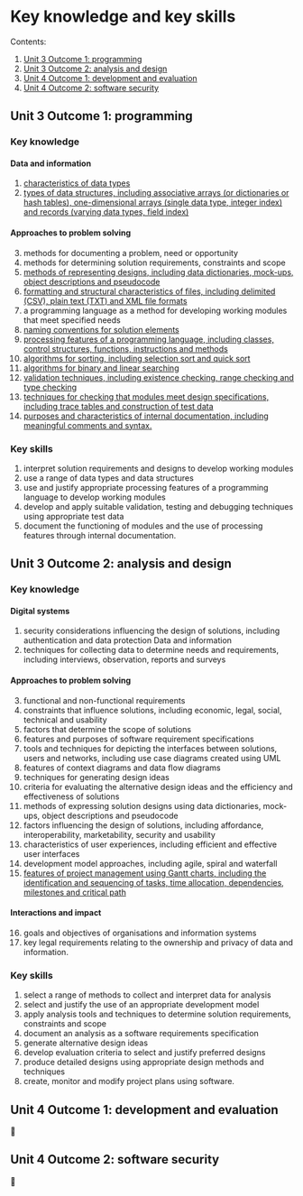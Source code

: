 # Key knowledge and key skills

Contents:

1. [Unit 3 Outcome 1: programming](#unit-3-outcome-1-programming)
1. [Unit 3 Outcome 2: analysis and design](#unit-3-outcome-2-analysis-and-design)
1. [Unit 4 Outcome 1: development and evaluation](#unit-4-outcome-1-development-and-evaluation)
1. [Unit 4 Outcome 2: software security](#unit-4-outcome-2-software-security)

## Unit 3 Outcome 1: programming

### Key knowledge

#### Data and information

1. [characteristics of data types](descriptors/kk311.md)
2. [types of data structures, including associative arrays (or dictionaries or hash tables), one-dimensional arrays (single data type, integer index) and records (varying data types, field index)](descriptors/kk312.md)

#### Approaches to problem solving

3. methods for documenting a problem, need or opportunity
4. methods for determining solution requirements, constraints and scope
5. [methods of representing designs, including data dictionaries, mock-ups, object descriptions and pseudocode](descriptors/kk315.md)
6. [formatting and structural characteristics of files, including delimited (CSV), plain text (TXT) and XML file formats](descriptors/kk316.md)
7. a programming language as a method for developing working modules that meet specified needs
8. [naming conventions for solution elements](descriptors/kk318.md)
9. [processing features of a programming language, including classes, control structures, functions, instructions and methods](descriptors/kk319.md) 
10. [algorithms for sorting, including selection sort and quick sort](descriptors/kk3110.md)
11. [algorithms for binary and linear searching](descriptors/kk3111.md)
12. [validation techniques, including existence checking, range checking and type checking](descriptors/kk3112.md)
13. [techniques for checking that modules meet design specifications, including trace tables and construction of test data](descriptors/kk3113.md) 
14. [purposes and characteristics of internal documentation, including meaningful comments and syntax.](descriptors/kk3114.md)

### Key skills

1. interpret solution requirements and designs to develop working modules
2. use a range of data types and data structures
3. use and justify appropriate processing features of a programming language to develop working modules
4. develop and apply suitable validation, testing and debugging techniques using appropriate test data
5. document the functioning of modules and the use of processing features through internal documentation.

## Unit 3 Outcome 2: analysis and design

### Key knowledge

#### Digital systems

1. security considerations influencing the design of solutions, including authentication and data protection
Data and information
2. techniques for collecting data to determine needs and requirements, including interviews, observation, reports and surveys
 
#### Approaches to problem solving

3. functional and non-functional requirements
4. constraints that influence solutions, including economic, legal, social, technical and usability
5. factors that determine the scope of solutions
6. features and purposes of software requirement specifications
7. tools and techniques for depicting the interfaces between solutions, users and networks, including use case diagrams created using UML
8. features of context diagrams and data flow diagrams
9. techniques for generating design ideas
10. criteria for evaluating the alternative design ideas and the efficiency and effectiveness of solutions
11. methods of expressing solution designs using data dictionaries, mock-ups, object descriptions and pseudocode
12. factors influencing the design of solutions, including affordance, interoperability, marketability, security and usability
13. characteristics of user experiences, including efficient and effective user interfaces
14. development model approaches, including agile, spiral and waterfall
15. [features of project management using Gantt charts, including the identification and sequencing of tasks, time allocation, dependencies, milestones and critical path](descriptors/kk3215.md)

#### Interactions and impact

16. goals and objectives of organisations and information systems
17. key legal requirements relating to the ownership and privacy of data and information.

### Key skills

1. select a range of methods to collect and interpret data for analysis
2. select and justify the use of an appropriate development model
3. apply analysis tools and techniques to determine solution requirements, constraints and scope
4. document an analysis as a software requirements specification
5. generate alternative design ideas
6. develop evaluation criteria to select and justify preferred designs 
7. produce detailed designs using appropriate design methods and techniques
8. create, monitor and modify project plans using software.


## Unit 4 Outcome 1: development and evaluation

🚧

## Unit 4 Outcome 2: software security

🚧